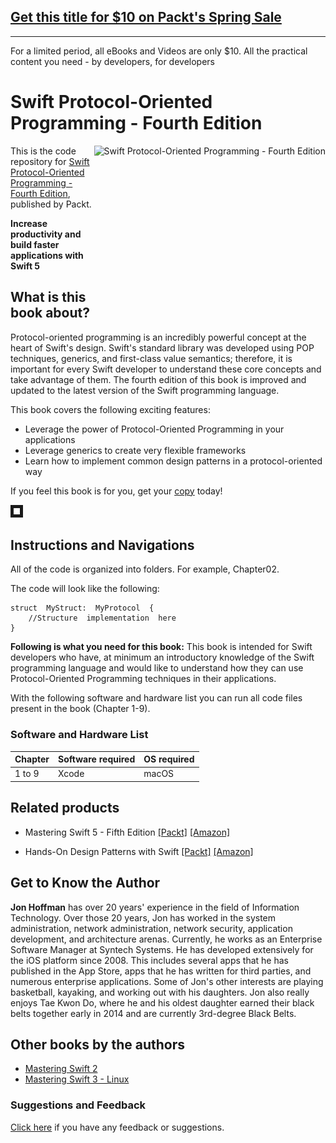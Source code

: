 ## [Get this title for $10 on Packt's Spring Sale](https://www.packt.com/B10952?utm_source=github&utm_medium=packt-github-repo&utm_campaign=spring_10_dollar_2022)
-----
For a limited period, all eBooks and Videos are only $10. All the practical content you need \- by developers, for developers

# Swift Protocol-Oriented Programming - Fourth Edition

<a href="https://www.packtpub.com/programming/swift-protocol-oriented-programming-fourth-edition?utm_source=github&utm_medium=repository&utm_campaign=9781789349023"><img src="https://www.packtpub.com/media/catalog/product/cache/e4d64343b1bc593f1c5348fe05efa4a6/9/7/9781789349023-original.png" alt="Swift Protocol-Oriented Programming - Fourth Edition" height="256px" align="right"></a>

This is the code repository for [Swift Protocol-Oriented Programming - Fourth Edition](https://www.packtpub.com/programming/swift-protocol-oriented-programming-fourth-edition?utm_source=github&utm_medium=repository&utm_campaign=9781789349023), published by Packt.

**Increase productivity and build faster applications with Swift 5**

## What is this book about?
Protocol-oriented programming is an incredibly powerful concept at the heart of Swift's design. Swift's standard library was developed using POP techniques, generics, and first-class value semantics; therefore, it is important for every Swift developer to understand these core concepts and take advantage of them. The fourth edition of this book is improved and updated to the latest version of the Swift programming language.

This book covers the following exciting features:
* Leverage the power of Protocol-Oriented Programming in your applications
* Leverage generics to create very flexible frameworks
* Learn how to implement common design patterns in a protocol-oriented way

If you feel this book is for you, get your [copy](https://www.amazon.com/dp/1789349028) today!

<a href="https://www.packtpub.com/?utm_source=github&utm_medium=banner&utm_campaign=GitHubBanner"><img src="https://raw.githubusercontent.com/PacktPublishing/GitHub/master/GitHub.png" 
alt="https://www.packtpub.com/" border="5" /></a>


## Instructions and Navigations
All of the code is organized into folders. For example, Chapter02.

The code will look like the following:
```
struct  MyStruct:  MyProtocol  { 
    //Structure  implementation  here 
}

```

**Following is what you need for this book:**
This book is intended for Swift developers who have, at minimum an introductory knowledge of the Swift programming language and would like to understand how they can use Protocol-Oriented Programming techniques in their applications.

With the following software and hardware list you can run all code files present in the book (Chapter 1-9).

### Software and Hardware List

| Chapter  | Software required      | OS required  |
| -------- | -----------------------| -------------|
| 1  to 9  | Xcode                  | macOS        |



## Related products
* Mastering Swift 5 - Fifth Edition [[Packt]](https://www.packtpub.com/application-development/mastering-swift-5-fifth-edition?utm_source=github&utm_medium=repository&utm_campaign=9781789139860) [[Amazon]](https://www.amazon.com/dp/1789139864)

* Hands-On Design Patterns with Swift [[Packt]](https://www.packtpub.com/application-development/hands-design-patterns-swift?utm_source=github&utm_medium=repository&utm_campaign=9781789135565) [[Amazon]](https://www.amazon.com/dp/B07KW5N8M6)

## Get to Know the Author
**Jon Hoffman**
has over 20 years' experience in the field of Information Technology. Over those 20 years, Jon has worked in the system administration, network administration, network security, application development, and architecture arenas. Currently, he works as an Enterprise Software Manager at Syntech Systems. He has developed extensively for the iOS platform since 2008. This includes several apps that he has published in the App Store, apps that he has written for third parties, and numerous enterprise applications. Some of Jon's other interests are playing basketball, kayaking, and working out with his daughters. Jon also really enjoys Tae Kwon Do, where he and his oldest daughter earned their black belts together early in 2014 and are currently 3rd-degree Black Belts.


## Other books by the authors
* [Mastering Swift 2](https://www.packtpub.com/application-development/mastering-swift-2?utm_source=github&utm_medium=repository&utm_campaign=9781785886034)
* [Mastering Swift 3 - Linux](https://www.packtpub.com/application-development/mastering-swift-3-linux?utm_source=github&utm_medium=repository&utm_campaign=9781786461414)

### Suggestions and Feedback
[Click here](https://docs.google.com/forms/d/e/1FAIpQLSdy7dATC6QmEL81FIUuymZ0Wy9vH1jHkvpY57OiMeKGqib_Ow/viewform) if you have any feedback or suggestions.
